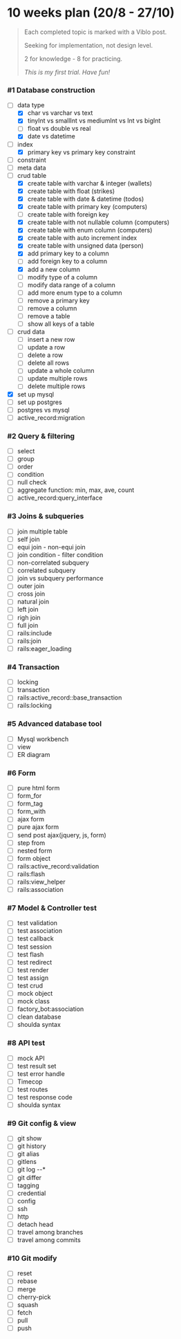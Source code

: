 # 10 weeks plan (20/8 - 27/10)

> Each completed topic is marked with a Viblo post.
>
> Seeking for implementation, not design level.
>
> 2 for knowledge - 8 for practicing.
>
> _This is my first trial. Have fun!_

### #1 Database construction
- [ ] data type
  - [x] char vs varchar vs text
  - [x] tinyInt vs smallInt vs mediumInt vs Int vs bigInt
  - [ ] float vs double vs real
  - [x] date vs datetime
- [ ] index
  - [x] primary key vs primary key constraint
- [ ] constraint
- [ ] meta data
- [ ] crud table
  - [x] create table with varchar & integer (wallets)
  - [x] create table with float (strikes)
  - [x] create table with date & datetime (todos)
  - [x] create table with primary key (computers)
  - [ ] create table with foreign key
  - [x] create table with not nullable column (computers)
  - [x] create table with enum column (computers)
  - [x] create table with auto increment index
  - [x] create table with unsigned data (person)
  - [x] add primary key to a column
  - [ ] add foreign key to a column
  - [x] add a new column
  - [ ] modify type of a column
  - [ ] modify data range of a column
  - [ ] add more enum type to a column
  - [ ] remove a primary key
  - [ ] remove a column
  - [ ] remove a table
  - [ ] show all keys of a table
- [ ] crud data
  - [ ] insert a new row
  - [ ] update a row
  - [ ] delete a row
  - [ ] delete all rows
  - [ ] update a whole column
  - [ ] update multiple rows
  - [ ] delete multiple rows
- [x] set up mysql
- [ ] set up postgres
- [ ] postgres vs mysql
- [ ] active_record:migration

### #2 Query & filtering
- [ ] select
- [ ] group
- [ ] order
- [ ] condition
- [ ] null check
- [ ] aggregate function: min, max, ave, count
- [ ] active_record:query_interface

### #3 Joins & subqueries
- [ ] join multiple table
- [ ] self join
- [ ] equi join - non-equi join
- [ ] join condition - filter condition
- [ ] non-correlated subquery
- [ ] correlated subquery
- [ ] join vs subquery performance
- [ ] outer join
- [ ] cross join
- [ ] natural join
- [ ] left join
- [ ] righ join
- [ ] full join
- [ ] rails:include
- [ ] rails:join
- [ ] rails:eager_loading

### #4 Transaction
- [ ] locking
- [ ] transaction
- [ ] rails:active_record::base_transaction
- [ ] rails:locking

### #5 Advanced database tool
- [ ] Mysql workbench
- [ ] view
- [ ] ER diagram

### #6 Form
- [ ] pure html form
- [ ] form_for
- [ ] form_tag
- [ ] form_with
- [ ] ajax form
- [ ] pure ajax form
- [ ] send post ajax(jquery, js, form)
- [ ] step from
- [ ] nested form
- [ ] form object
- [ ] rails:active_record:validation
- [ ] rails:flash
- [ ] rails:view_helper
- [ ] rails:association

### #7 Model & Controller test
- [ ] test validation
- [ ] test association
- [ ] test callback
- [ ] test session
- [ ] test flash
- [ ] test redirect
- [ ] test render
- [ ] test assign
- [ ] test crud
- [ ] mock object
- [ ] mock class
- [ ] factory_bot:association
- [ ] clean database
- [ ] shoulda syntax

### #8 API test
- [ ] mock API
- [ ] test result set
- [ ] test error handle
- [ ] Timecop
- [ ] test routes
- [ ] test response code
- [ ] shoulda syntax

### #9 Git config & view
- [ ] git show
- [ ] git history
- [ ] git alias
- [ ] gitlens
- [ ] git log --*
- [ ] git differ
- [ ] tagging
- [ ] credential
- [ ] config
- [ ] ssh
- [ ] http
- [ ] detach head
- [ ] travel among branches
- [ ] travel among commits

### #10 Git modify
- [ ] reset
- [ ] rebase
- [ ] merge
- [ ] cherry-pick
- [ ] squash
- [ ] fetch
- [ ] pull
- [ ] push

